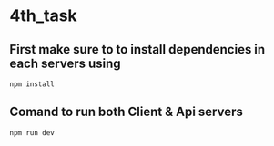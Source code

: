 # 4th_task
## First make sure to to install dependencies in each servers using 
    npm install
## Comand to run both Client & Api servers 
    npm run dev
